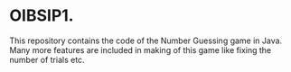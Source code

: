 # OIBSIP1.
This repository contains the code of the Number Guessing game in Java. Many more features are included in making of  this game like fixing the number of trials etc.
